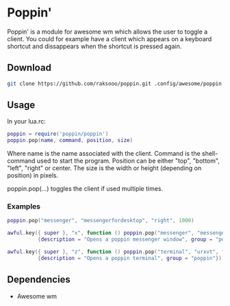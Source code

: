 # Poppin'
Poppin' is a module for awesome wm which allows the user to toggle a client. You could for example have a client which appears on a keyboard shortcut and dissappears when the shortcut is pressed again.

## Download
```sh
git clone https://github.com/raksooo/poppin.git .config/awesome/poppin
```

## Usage
In your lua.rc:
```lua
poppin = require('poppin/poppin')
poppin.pop(name, command, position, size)
```

Where name is the name associated with the client. Command is the shell-command used to start the program. Position can be either "top", "bottom", "left", "right" or center. The size is the width or height (depending on position) in pixels.

poppin.pop(...) toggles the client if used multiple times.

### Examples
```lua
poppin.pop("messenger", "messengerfordesktop", "right", 1000)

awful.key({ super }, "x", function () poppin.pop("messenger", "messengerfordesktop", "right", 1000) end,
          {description = "Opens a poppin messenger window", group = "poppin"}),

awful.key({ super }, "z", function () poppin.pop("terminal", "urxvt", "center", 1000) end,
          {description = "Opens a poppin terminal", group = "poppin"}),
```

## Dependencies
* Awesome wm

